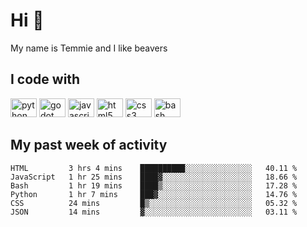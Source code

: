<h1 align="left">Hi 👋</h1>

<p>My name is Temmie and I like beavers</p>

<h2 align="left">I code with</h2>

<div align="left">
  <img src="https://cdn.jsdelivr.net/gh/devicons/devicon/icons/python/python-original.svg" height="30" width="42" alt="python logo"/>
  <img src="https://cdn.jsdelivr.net/gh/devicons/devicon/icons/godot/godot-original.svg" height="30" width="42" alt="godot logo"/>
  <img src="https://cdn.jsdelivr.net/gh/devicons/devicon/icons/javascript/javascript-original.svg" height="30" width="42" alt="javascript logo"/>
  <img src="https://cdn.jsdelivr.net/gh/devicons/devicon/icons/html5/html5-original.svg" height="30" width="42" alt="html5 logo"/>
  <img src="https://cdn.jsdelivr.net/gh/devicons/devicon/icons/css3/css3-original.svg" height="30" width="42" alt="css3 logo"/>
  <img src="https://cdn.jsdelivr.net/gh/devicons/devicon/icons/bash/bash-original.svg" height="30" width="42" alt="bash logo"/>
</div>


<h2 align="left">My past week of activity</h2>

<!--START_SECTION:waka-->

```text
HTML         3 hrs 4 mins    ██████████░░░░░░░░░░░░░░░   40.11 %
JavaScript   1 hr 25 mins    ████▓░░░░░░░░░░░░░░░░░░░░   18.66 %
Bash         1 hr 19 mins    ████▒░░░░░░░░░░░░░░░░░░░░   17.28 %
Python       1 hr 7 mins     ███▓░░░░░░░░░░░░░░░░░░░░░   14.76 %
CSS          24 mins         █▒░░░░░░░░░░░░░░░░░░░░░░░   05.32 %
JSON         14 mins         ▓░░░░░░░░░░░░░░░░░░░░░░░░   03.11 %
```

<!--END_SECTION:waka-->
